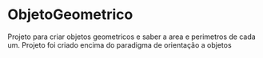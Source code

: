 # ObjetoGeometrico
 Projeto para criar objetos geometricos e saber a area e perimetros de cada um. Projeto foi criado encima do paradigma de orientação a objetos
